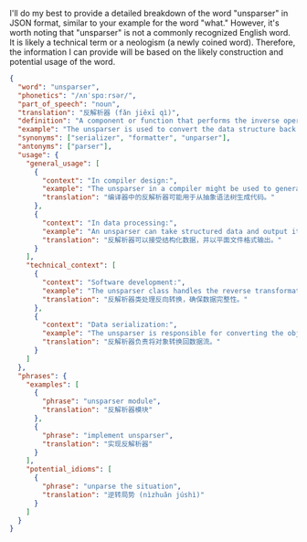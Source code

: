 I'll do my best to provide a detailed breakdown of the word "unsparser" in JSON format, similar to your example for the word "what." However, it's worth noting that "unsparser" is not a commonly recognized English word. It is likely a technical term or a neologism (a newly coined word). Therefore, the information I can provide will be based on the likely construction and potential usage of the word.

```json
{
  "word": "unsparser",
  "phonetics": "/ʌnˈspɑːrsər/",
  "part_of_speech": "noun",
  "translation": "反解析器 (fǎn jiěxī qì)",
  "definition": "A component or function that performs the inverse operation of a parser, converting a structured representation back into its original, unstructured form, or another structured representation. It might also refer to something that prevents or undoes parsing.",
  "example": "The unsparser is used to convert the data structure back into a readable string format.",
  "synonyms": ["serializer", "formatter", "unparser"],
  "antonyms": ["parser"],
  "usage": {
    "general_usage": [
      {
        "context": "In compiler design:",
        "example": "The unsparser in a compiler might be used to generate code from an abstract syntax tree.",
        "translation": "编译器中的反解析器可能用于从抽象语法树生成代码。"
      },
      {
        "context": "In data processing:",
        "example": "An unsparser can take structured data and output it in a flat file format.",
        "translation": "反解析器可以接受结构化数据，并以平面文件格式输出。"
      }
    ],
    "technical_context": [
      {
        "context": "Software development:",
        "example": "The unsparser class handles the reverse transformation, ensuring data integrity.",
        "translation": "反解析器类处理反向转换，确保数据完整性。"
      },
      {
        "context": "Data serialization:",
        "example": "The unsparser is responsible for converting the object back into a data stream.",
        "translation": "反解析器负责将对象转换回数据流。"
      }
    ]
  },
  "phrases": {
    "examples": [
      {
        "phrase": "unsparser module",
        "translation": "反解析器模块"
      },
      {
        "phrase": "implement unsparser",
        "translation": "实现反解析器"
      }
    ],
    "potential_idioms": [
      {
        "phrase": "unparse the situation",
        "translation": "逆转局势 (nìzhuǎn júshì)"
      }
    ]
  }
}
```
 